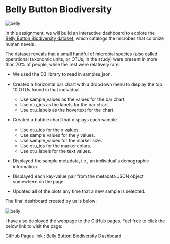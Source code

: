 # Belly Button Biodiversity

![belly](https://github.com/UoT-Bootcamp/Plot.ly-Challenge/blob/master/microbes-sem.jpg)

In this assignment, we will build an interactive dashboard to explore the [Belly Button Biodiversity dataset](https://github.com/UoT-Bootcamp/Plot.ly-Challenge/blob/master/data/samples.json), which catalogs the microbes that colonize human navels.

The dataset reveals that a small handful of microbial species (also called operational taxonomic units, or OTUs, in the study) were present in more than 70% of people, while the rest were relatively rare.


* We used the D3 library to read in samples.json.

* Created a horizontal bar chart with a dropdown menu to display the top 10 OTUs found in that individual.

  * Use sample_values as the values for the bar chart.
  * Use otu_ids as the labels for the bar chart.
  * Use otu_labels as the hovertext for the chart.
  
* Created a bubble chart that displays each sample.

  * Use otu_ids for the x values.
  * Use sample_values for the y values.
  * Use sample_values for the marker size.
  * Use otu_ids for the marker colors.
  * Use otu_labels for the text values.

* Displayed the sample metadata, i.e., an individual's demographic information.

* Displayed each key-value pair from the metadata JSON object somewhere on the page.

* Updated all of the plots any time that a new sample is selected.

The final dashboard created by us is below:

![belly](https://github.com/UoT-Bootcamp/Plot.ly-Challenge/blob/master/Screenshots/screenshot3.png)<br/>


I have also deployed the webpage to the GitHub pages. Feel free to click the below link to visit the page:

GitHub Pages link :  [Belly Button Biodiversity Dashboard](https://uot-bootcamp.github.io/Plot.ly-Challenge/)<br/>
